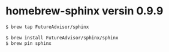 homebrew-sphinx versin 0.9.9
===============

```bash
$ brew tap FutureAdvisor/sphinx

$ brew install FutureAdvisor/sphinx/sphinx
$ brew pin sphinx
```
